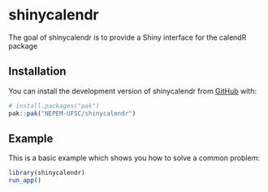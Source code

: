 
<!-- README.md is generated from README.Rmd. Please edit that file -->

# shinycalendr

The goal of shinycalendr is to provide a Shiny interface for the calendR
package

## Installation

You can install the development version of shinycalendr from
[GitHub](https://github.com/) with:

``` r
# install.packages("pak")
pak::pak("NEPEM-UFSC/shinycalendr")
```

## Example

This is a basic example which shows you how to solve a common problem:

``` r
library(shinycalendr)
run_app()
```
